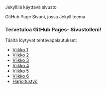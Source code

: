Jekyll:iä käyttävä sivusto

GitHub Page Sivuni, jossa Jekyll teema

### Tervetuloa GitHub Pages- Sivustolleni!

Täältä löytyvät tehtäväpalautukset:

- [Viikko 1](vko1.html)
- [Viikko 2](vko2.md)
- [Viikko 3](./Websovellus/vko3/index.html)
- [Viikko 4](./Websovellus/vko4/index.html)
- [Viikko 5](vko5.md)
- [Viikko 6]()
- [Harjoitustyö]()


